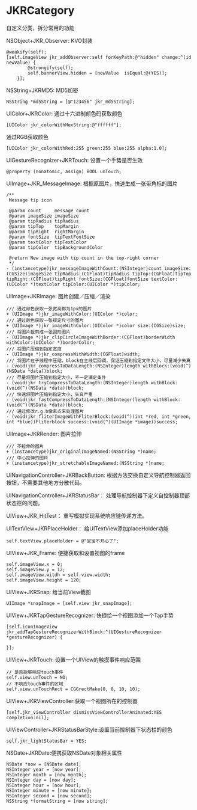 # JKRCategory
自定义分类，拆分常用的功能

NSObject+JKR_Observer:
KVO封装
```
@weakify(self);
[self.imageView jkr_addObserver:self forKeyPath:@"hidden" change:^(id newValue) {
        @strongify(self);
        self.bannerView.hidden = [newValue  isEqual:@(YES)];
    }];
```

NSString+JKRMD5:
MD5加密
```
NSString *md5String = [@"123456" jkr_md5String];
```

UIColor+JKRColor:
通过十六进制颜色码获取颜色
```
[UIColor jkr_colorWithHexString:@"ffffff"];
```
通过RGB获取颜色
```
[UIColor jkr_colorWithRed:255 green:255 blue:255 alpha:1.0];
```


UIGestureRecognizer+JKRTouch:
设置一个手势是否生效
```
@property (nonatomic, assign) BOOL unTouch;
```

UIImage+JKR_MessageImage:
根据原图片，快速生成一张带角标的图片
```
/**
 Message tip icon

 @param count     message count
 @param imageSize imageSize
 @param tipRadius tipRadius
 @param tipTop    topMargin
 @param tipRight  rightMargin
 @param fontSize  tipTextFontSize
 @param textColor tipTextColor
 @param tipColor  tipBackgroundColor

 @return New image with tip count in the top-right corner
 */
- (instancetype)jkr_messageImageWithCount:(NSInteger)count imageSize:(CGSize)imageSize tipRadius:(CGFloat)tipRadius tipTop:(CGFloat)tipTop tipRight:(CGFloat)tipRight fontSize:(CGFloat)fontSize textColor:(UIColor *)textColor tipColor:(UIColor *)tipColor;
```

UIImage+JKRImage:
图片创建／压缩／渲染
```
/// 通过颜色获取一张宽高都为1px的图片
+ (UIImage *)jkr_imageWithColor:(UIColor *)color;
/// 通过颜色获取一张规定尺寸的图片
+ (UIImage *)jkr_imageWithColor:(UIColor *)color size:(CGSize)size;
/// 将图片裁剪成一张圆形图片
- (UIImage *)jkr_clipCircleImageWithBorder:(CGFloat)borderWidth withColor:(UIColor *)borderColor;
/// 将图片压缩到指定宽度
- (UIImage *)jkr_compressWithWidth:(CGFloat)width;
/// 将图片在子线程中压缩，block在主线层回调，保证压缩到指定文件大小，尽量减少失真
- (void)jkr_compressToDataLength:(NSInteger)length withBlock:(void(^)(NSData *data))block;
/// 尽量将图片压缩到指定大小，不一定满足条件
- (void)jkr_tryCompressToDataLength:(NSInteger)length withBlock:(void(^)(NSData *data))block;
/// 快速将图片压缩到指定大小，失真严重
- (void)jkr_fastCompressToDataLength:(NSInteger)length withBlock:(void(^)(NSData *data))block;
/// 通过修改r.g.b像素点来处理图片
- (void)jkr_fliterImageWithFliterBlock:(void(^)(int *red, int *green, int *blue))Fliterblock success:(void(^)(UIImage *image))success;
```

UIImage+JKRRender:
图片拉伸
```
/// 不拉伸的图片
+ (instancetype)jkr_originalImageNamed:(NSString *)name;
/// 中心拉伸的图片
+ (instancetype)jkr_stretchableImageNamed:(NSString *)name;
```

UINavigationController+JKRBackButton:
根据方法交换自定义导航控制器返回按钮，不需要其他地方分散代码。

UINavigationController+JKRStatusBar：
处理导航控制器下定义自控制器顶部状态栏的问题。

UIView+JKR_HitTest：
重写模拟实现系统响应链传递方法。

UITextView+JKRPlaceHolder：
给UITextView添加placeHolder功能
```
self.textView.placeHolder = @"宝宝不开心了";
```

UIView+JKR_Frame:
便捷获取和设置视图的frame
```
self.imageView.x = 0;
self.imageView.y = 12;
self.imageView.witdh = self.view.width;
self.imageView.height = 120;
```

UIView+JKRSnap:
给当前View截图
```
UIImage *snapImage = [self.view jkr_snapImage];
```

UIView+JKRTapGestureRecognizer:
快捷给一个视图添加一个Tap手势
```
[self.iconImageView jkr_addTapGestureRecognizerWithBlock:^(UIGestureRecognizer *gestureRecognizer) {
 
}];
```

UIView+JKRTouch:
设置一个UIView的触摸事件响应范围
```
// 是否能够响应touch事件
self.view.unTouch = NO;
// 不响应touch事件的区域
self.view.unTouchRect = CGGrectMake(0, 0, 10, 10);
```

UIView+JKRViewController:获取一个视图所在的控制器
```
[self.jkr_viewController dismissViewControllerAnimated:YES completion:nil];
```

UIViewController+JKRStatusBarStyle:设置当前控制器下状态栏的颜色
```
self.jkr_lightStatusBar = YES;
```

NSDate+JKRDate:便携获取NSDate对象相关属性
```
NSDate *now = [NSDate date];
NSInteger year = [now year];
NSInteger month = [now month];
NSInteger day = [now day];
NSInteger hour = [now hour];
NSInteger minute = [now minute];
NSInteger second = [now second];
NSString *formatString = [now string];
```
